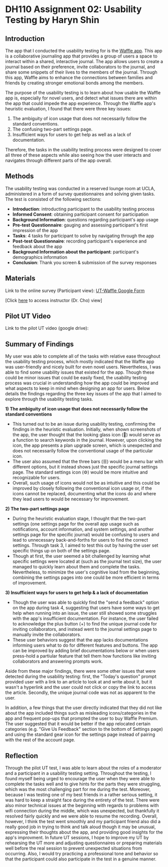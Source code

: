 # DH110 Assignment 02: Usability Testing by Haryn Shin

## Introduction
The app that I conducted the usability testing for is the [Waffle app](https://www.wafflejournal.com/). This app is a collaborative journaling app that provides a group of users a space to interact within a shared, interactive journal. The app allows users to create a journal based on their preference, invite collaborators to the journal, and share some snippets of their lives to the members of the journal. Through this app, Waffle aims to enhance the connections between families and friends by creating stronger emotional bonds among the members. 

The purpose of the usability testing is to learn about how usable the Waffle app is, especially for novel users, and detect what issues there are within the app that could impede the app experience. Through the Waffle app's heuristic evaluation, I found that there were three key issues: 
1) The ambiguity of icon usage that does not necessarily follow the standard conventions. 
2) The confusing two-part settings page.
3) Insufficient ways for users to get help as well as a lack of documentation.

Therefore, the tasks in the usability testing process were designed to cover all three of these aspects while also seeing how the user interacts and navigates through different parts of the app overall. 

## Methods
The usability testing was conducted in a reserved lounge room at UCLA, administered in a form of survey questionnaires and solving given tasks. The test is consisted of the following sections:
- **Introduction**: introducting participant to the usability testing process
- **Informed Consent**: obtaining participant consent for participation
- **Background Information**: questions regarding participant's app usage
- **Pre-test Questionnaire**: gauging and assessing participant's first impression of the app
- **Tasks**: 4 tasks for participant to solve by navigating through the app
- **Post-test Questionnaire**: recording participant's experience and feedback about the app
- **Background Information about the participant**: participant's demographics information
- **Conclusion**: Thank you screen & submission of the survey responses

## Materials
Link to the online survey (Participant view): [UT-Waffle Google Form](https://forms.gle/3AwHvjFDasc2CBP59)

[Click [here](https://docs.google.com/forms/d/1ZGq73FXadKbL0kMhpDfvTmY66-Cn6A7q0JsEiBKMHi8/edit) to access instructor (Dr. Cho) view]

## Pilot UT Video
Link to the pilot UT video (google drive): 

## Summary of Findings
My user was able to complete all of the tasks with relative ease throughout the usability testing process, which mostly indicated that the Waffle app was user-friendly and nicely built for even novel users. Nevertheless, I was able to find some usability issues that existed for the app. Though these could be minor issues that could be easily fixed, the usability testing process was crucial in understanding how the app could be improved and what aspects to keep in mind when designing an app for users. Below details the findings regarding the three key issues of the app that I aimed to explore through the usability testing tasks.

**1) The ambiguity of icon usage that does not necessarily follow the standard conventions**
- This turned out to be an issue during usability testing, confirming the findings in the heuristic evaluation. Initially, when shown screenshots of the app, the user thought that the looking glass icon (🔎) would serve as a function to search keywords in the journal. However, upon clicking the icon, the app presents a plan upgrade screen, which is unexpected and does not necessarily follow the conventional usage of the particular icon. 
-  The user also assumed that the three bars (☰) would be a menu bar with different options, but it instead shows just the specific journal settings page. The standard settings icon (⚙️) would be more intuitive and recognizable for users.
-  Overall, such usage of icons would not be as intuitive and this could be improved by closely following the conventional icon usage or, if the icons cannot be replaced, documenting what the icons do and where they lead users to would be necessary for improvement. 

**2) The two-part settings page**
- During the heuristic evaluation stage, I thought that the two-part settings (one settings page for the overall app usage such as notifications, account information, and system settings, and another settings page for the specific journal) would be confusing to users and lead to unnecessary back-and-forths for users to find the correct settings. Through task 3, I aimed to test this out by having the user set specific things up on both of the settings page. 
- Though at first, the user seemed a bit challenged by learning what specific settings were located at (such as the journal text size), the user managed to quickly learn about them and complete the tasks. Nevertheless, to minimize the user's cognitive load from the beginning, combining the settings pages into one could be more efficient in terms of improvement.  

**3) Insufficient ways for users to get help & a lack of documentation**
- Though the user was able to quickly find the "send a feedback" option on the app during task 4, suggesting that users have some ways to get help when running into an issue, the user still showed some struggles with the app's insufficient documentation. For instance, the user failed to acknowledge the plus button (+) to find the unique journal code for inviting collaborators, and instead went to the journal settings page to manually invite the collaborators. 
- These user behaviors suggest that the app lacks documentations informing users what to do for different features and buttons. The app can be improved by adding brief documentations below or when users press-hold a partiular feature that tell them how functions like inviting collaborators and answering prompts work. 

Aside from these major findings, there were some other issues that were detected during the usability testing: first, the "Today's question" prompt provided user with a link to an article to look at and write about it, but it wasn't a hyperlink and the user could not click or copy the link to access the article. Secondly, the unique journal code was not as apparent to the user. 

In addition, a few things that the user directly indicated that they did not like about the app included things such as misleading icons/categories in the app and frequent pop-ups that prompted the user to buy Waffle Premium. The user suggested that it would be better if the app relocated certain categories (e.g. "Give Us Feedback" section to the bottom of Settings page) and using the standard gear icon for the settings page instead of pairing with the rest of the account page. 

## Reflection
Through the pilot UT test, I was able to learn about the roles of a moderator and a participant in a usability testing setting. Throughout the testing, I found myself being urged to encourage the user when they were able to complete the tasks well and to give hints for the parts they were struggling, which was the most challenging part for me during the test. Moreover, because I was testing one of my best friends in a rather serious setting, it was hard to keep a straight face during the entirety of the test. There were also minor technical issues at the beginning with regards to problems with wifi connection during the middle, which was unexpected, but thankfully it resolved fairly quickly and we were able to resume the recording. Overall, however, I think the test went smoothly and my participant friend also did a really good job in trying to think and talk aloud though it may be unusual, expressing their thoughts about the app, and providing good insights for the app's improvment. In future UT sessions, I hope to improve my UT by rehearsing the UT more and adjusting questionnaires or preparing materials well before the real session to prevent unexpected situations from occurring. Also, I would try practicing a professional tone and behavior so that the participant could also participate in the test in a genuine manner.  
